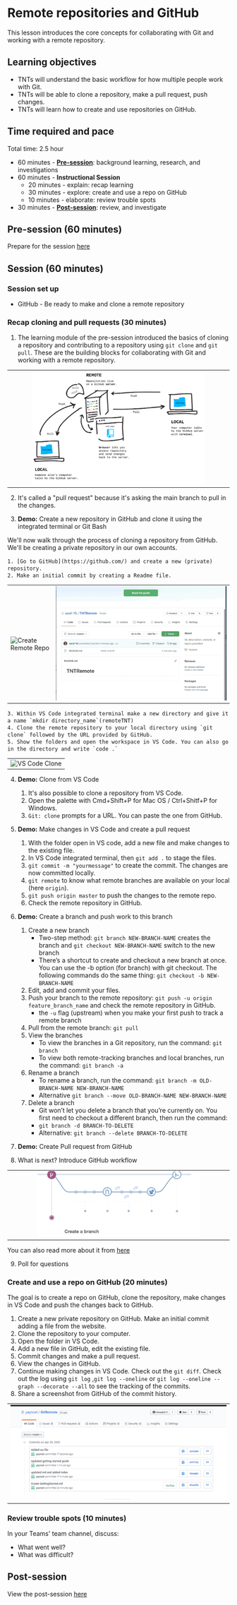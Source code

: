 # Remote repositories and GitHub

This lesson introduces the core concepts for collaborating with Git and working with a remote repository.

## Learning objectives

* TNTs will understand the basic workflow for how multiple people work with Git.
* TNTs will be able to clone a repository, make a pull request, push changes.
* TNTs will learn how to create and use repositories on GitHub.

## Time required and pace

Total time: 2.5 hour

* 60 minutes - [**Pre-session**](https://github.com/tnt-summer-academy/Curriculum/wiki/%5BENG2.0%5D-Remote-Repositories-and-GitHub): background learning, research, and investigations
* 60 minutes - **Instructional Session**
    * 20 minutes - explain: recap learning
    * 30 minutes - explore: create and use a repo on GitHub
    * 10 minutes - elaborate: review trouble spots
* 30 minutes - [**Post-session**](https://github.com/tnt-summer-academy/Curriculum/wiki/%5BENG2.0%5D-Remote-Repositories-and-GitHub): review, and investigate

## Pre-session (60 minutes)

Prepare for the session [here](../../../wiki/[ENG2.0]-Remote-Repositories-and-GitHub)

## Session (60 minutes)

### Session set up

* GitHub - Be ready to make and clone a remote repository

### Recap cloning and pull requests (30 minutes)

1. The learning module of the pre-session introduced the basics of cloning a repository and contributing to a repository using `git clone` and `git pull`. These are the building blocks for collaborating with Git and working with a remote repository.

<table style="border: none">
    <tr align="center">
        <td><img src="./remotes.png" alt="Clone, Pull and Push" width="80%"> </td>
    
</tr>
</table>

2. It's called a "pull request" because it's asking the main branch to pull in the changes.

3. **Demo:** Create a new repository in GitHub and clone it using the integrated terminal or Git Bash

We'll now walk through the process of cloning a repository from GitHub. We'll be creating a private repository in our own accounts.

    1. [Go to GitHub](https://github.com/) and create a new (private) repository.
    2. Make an initial commit by creating a Readme file.

<table style="border: none">
    <tr>
        <td><img src="./CreateRemoteRepo.gif" alt="Create Remote Repo"> </td>
        <td><img src="./CloneURL.gif" alt="Clone URL"></td>
    </tr>
</table>

    3. Within VS Code integrated terminal make a new directory and give it a name `mkdir directory_name`(remoteTNT)
    4. Clone the remote repository to your local directory using `git clone` followed by the URL provided by GitHub.
    5. Show the folders and open the workspace in VS Code. You can also go in the directory and write `code .`

<table style="border: none">
    <tr align="center">
        <td><img src="./VSCodeRemoteClone.gif" width="75%" alt= "VS Code Clone"> </td> 
 </tr>
</table>

4. **Demo:** Clone from VS Code

    1. It's also possible to clone a repository from VS Code.
    2. Open the palette with Cmd+Shift+P for Mac OS / Ctrl+Shitf+P for Windows.
    3. `Git: clone` prompts for a URL. You can paste the one from GitHub.

5. **Demo:** Make changes in VS Code and create a pull request

    1. With the folder open in VS code, add a new file and make changes to the existing file.
    2. In VS Code integrated terminal, then  `git add .` to stage the files.
    3. `git commit -m "yourmessage"` to create the commit. The changes are now committed locally.
    5. `git remote` to know what remote branches are available on your local (here `origin`).
    6. `git push origin master` to push the changes to the remote repo.
    7. Check the remote repository in GitHub.

6. **Demo:** Create a branch and push work to this branch
    1. Create a new branch
        - Two-step method: `git branch NEW-BRANCH-NAME` creates the branch and `git checkout NEW-BRANCH-NAME` switch to the new branch
        - There’s a shortcut to create and checkout a new branch at once. You can use the -b option (for branch) with git checkout. The following commands do the same thing: `git checkout -b NEW-BRANCH-NAME`
    2. Edit, add and commit your files.
    3. Push your branch to the remote repository: `git push -u origin feature_branch_name` and check the remote repository in GitHub.
         - the `-u` flag (upstream) when you make your first push to track a remote branch
    4. Pull from the remote branch: `git pull`
    5. View the branches
        - To view the branches in a Git repository, run the command: `git branch`
        - To view both remote-tracking branches and local branches, run the command: `git branch -a`
    6. Rename a branch
        - To rename a branch, run the command: `git branch -m OLD-BRANCH-NAME NEW-BRANCH-NAME`
        - Alternative `git branch --move OLD-BRANCH-NAME NEW-BRANCH-NAME`
    7. Delete a branch
         - Git won’t let you delete a branch that you’re currently on. You first need to checkout a different branch, then run the command:
        - `git branch -d BRANCH-TO-DELETE`
        - Alternative: `git branch --delete BRANCH-TO-DELETE`

7. **Demo:** Create Pull request from GitHub

8. What is next? Introduce GitHub workflow

<table style="border: none">
    <tr align="center">
        <td><img src="./GitHubWorkFlow.gif" width="75%" alt="GitHub work flow]"> 
    </td> 
 </tr>
</table>

You can also read more about it from [here](https://guides.github.com/introduction/flow/)

9. Poll for questions

### Create and use a repo on GitHub (20 minutes)

The goal is to create a repo on GitHub, clone the repository, make changes in VS Code and push the changes back to GitHub.

1. Create a new private repository on GitHub. Make an initial commit adding a file from the website.
2. Clone the repository to your computer.
3. Open the folder in VS Code.
4. Add a new file in GitHub, edit the existing file.
5. Commit changes and make a pull request.
6. View the changes in GitHub.
7. Continue making changes in VS Code. Check out the `git diff`. Check out the log using `git log` ,`git log --oneline` or `git log --oneline --graph --decorate --all` to see the tracking of the commits.
8. Share a screenshot from GitHub of the commit history.

<table style="border: none">
    <tr align="center">
        <td><img src="./commitHistory.png" alt="commit History"> </td>
    </tr>
</table>


### Review trouble spots (10 minutes)

In your Teams' team channel, discuss:

* What went well?
* What was difficult?

## Post-session

View the post-session [here](https://github.com/tnt-summer-academy/Curriculum/wiki/%5BENG2.0%5D-Remote-Repositories-and-GitHub)
